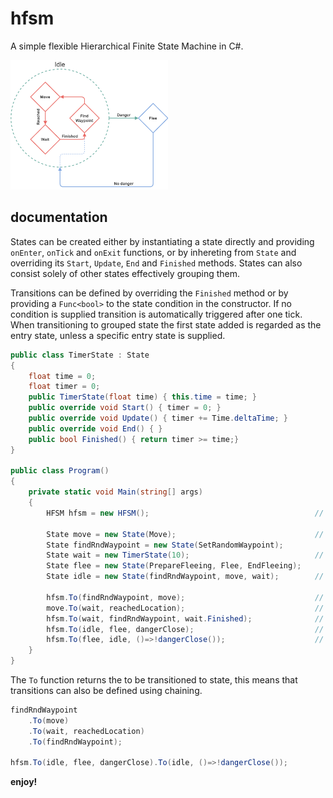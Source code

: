 # hfsm
A simple flexible Hierarchical Finite State Machine in C#.

<img src="https://github.com/olafvisker/hfsm/blob/main/img/hfsm.png" alt="HFSM Diagram" width="50%">

## documentation
States can be created either by instantiating a state directly and providing ```onEnter```, ```onTick``` and ```onExit``` functions, or by inhereting from ```State``` and overriding its ```Start```, ```Update```, ```End``` and ```Finished``` methods. States can also consist solely of other states effectively grouping them.

Transitions can be defined by overriding the ```Finished``` method or by providing a ```Func<bool>``` to the state condition in the constructor. If no condition is supplied transition is automatically triggered after one tick. When transitioning to grouped state the first state added is regarded as the entry state, unless a specific entry state is supplied. 

```C#
public class TimerState : State 
{
    float time = 0;
    float timer = 0;
    public TimerState(float time) { this.time = time; }
    public override void Start() { timer = 0; }
    public override void Update() { timer += Time.deltaTime; }
    public override void End() { }
    public bool Finished() { return timer >= time;}       
}

public class Program() 
{
    private static void Main(string[] args)
    {
        HFSM hfsm = new HFSM();                                     // Create new Hierarchical FSM
        
        State move = new State(Move);                               // Only contains onTick method
        State findRndWaypoint = new State(SetRandomWaypoint);
        State wait = new TimerState(10);                            // State by inheritance
        State flee = new State(PrepareFleeing, Flee, EndFleeing);
        State idle = new State(findRndWaypoint, move, wait);        // State consisting of other states
        
        hfsm.To(findRndWaypoint, move);                             // Transition defined through fsm without a condition (automatically triggered)
        move.To(wait, reachedLocation);                             // Transition directly defined with reachedLocation condition
        hfsm.To(wait, findRndWaypoint, wait.Finished);              // Condition implemented by overriding Finished() method
        hfsm.To(idle, flee, dangerClose);                           // Transition from group state idle to flee state
        hfsm.To(flee, idle, ()=>!dangerClose());                    // Transition from flee state to idle group state
    }
}
```
The ```To``` function returns the to be transitioned to state, this means that transitions can also be defined using chaining. 

```C#
findRndWaypoint
    .To(move)
    .To(wait, reachedLocation)
    .To(findRndWaypoint);

hfsm.To(idle, flee, dangerClose).To(idle, ()=>!dangerClose()); 
```
**enjoy!**
